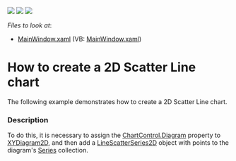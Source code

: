 <!-- default badges list -->
![](https://img.shields.io/endpoint?url=https://codecentral.devexpress.com/api/v1/VersionRange/128569188/22.2.2%2B)
[![](https://img.shields.io/badge/Open_in_DevExpress_Support_Center-FF7200?style=flat-square&logo=DevExpress&logoColor=white)](https://supportcenter.devexpress.com/ticket/details/E3506)
[![](https://img.shields.io/badge/📖_How_to_use_DevExpress_Examples-e9f6fc?style=flat-square)](https://docs.devexpress.com/GeneralInformation/403183)
<!-- default badges end -->
<!-- default file list -->
*Files to look at*:

* [MainWindow.xaml](./CS/ScatterLine2DChart/MainWindow.xaml) (VB: [MainWindow.xaml](./VB/ScatterLine2DChart/MainWindow.xaml))
<!-- default file list end -->
# How to create a 2D  Scatter Line chart

The following example demonstrates how to create a 2D Scatter Line chart.

### Description

To do this, it is necessary to assign the [ChartControl.Diagram](https://docs.devexpress.com/WPF/DevExpress.Xpf.Charts.ChartControl.Diagram?p=netframework) property to [XYDiagram2D](https://docs.devexpress.com/WPF/DevExpress.Xpf.Charts.XYDiagram2D?p=netframework), and then add a [LineScatterSeries2D](https://docs.devexpress.com/WPF/DevExpress.Xpf.Charts.LineScatterSeries2D?p=netframework) object with points to the diagram's [Series](https://docs.devexpress.com/WPF/DevExpress.Xpf.Charts.Diagram.Series?p=netframework) collection.
